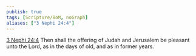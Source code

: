 ```yaml
---
publish: true
tags: [Scripture/BoM, noGraph]
aliases: ["3 Nephi 24:4"]
---
```

[3 Nephi 24:4](https://churchofjesuschrist.org/study/scriptures/bofm/3-ne/24?lang=eng&id=p4#p4) Then shall the offering of Judah and Jerusalem be pleasant unto the Lord, as in the days of old, and as in former years.
